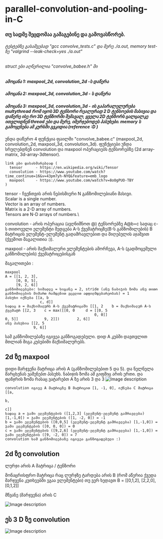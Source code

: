 # parallel-convolution-and-pooling-in-C
 ### თუ სადმე შეცდომაა გამაგებინე და გამოვასწორებ.
 ###### ტესტებზე გასაშვებად "gcc convolve_tests.c" და მერე ./a.out, memory test-ზე "valgrind --leak-check=yes ./a.out"
 ###### struct ები აღწერილია "convolve_babee.h" ში
 
 ##### ამოცანა 1: maxpool_2d, convolution_2d -ს დაწერა
 
 ##### ამოცანა 2: maxpool_3d, convolution_3d - ს დაწერა
 
 ##### ამოცანა 3: maxpool_3d, convolution_3d - ის გაპარალელურება multythread რომ იყოს 3D ტენსორი რეალურად 2 D ტენსოების მასივია და დაწერე ისე რო 3D ტენზორში შემავალ, ყველა 2D ტენზორს ცალცალკე ითვლიდნენ thread ები და მერე, იმერჯებოდეს პასუხები. memory ს გამოყენება   ამ კურსში გვკიდია (reference :D )
 
 უნდა დაწერო 4 ფუნქცია ფაილში "convolve_babee.c" (maxpool_2d, convolution_2d, maxpool_3d, convolution_3d).
 ფუნქციები უნდა სრულებდნენ convolution და maxpool ოპერაციებს ტენსორებზე  (2d array-matrix, 3d-array-3dtensor).
  
    link ები დასახმარებლად (
      tensor      - https://en.wikipedia.org/wiki/Tensor
      convolution - https://www.youtube.com/watch?time_continue=16&v=43pm7yh-NYQ&feature=emb_logo
      maxpool     - https://www.youtube.com/watch?v=8oOgPUO-TBY
    ) 
 
 tensor - ჩვენთვის არის ნებისმიერი N განზომილებიანი მასივი.\
                  Scalar is a single number.\
                  Vector is an array of numbers.\
                  Matrix is a 2-D array of numbers.\
                  Tensors are N-D arrays of numbers.\
 
 convolution - არის ოპერაცია (ავღნიშნოთ @) ტენსორებზე A@b=c სადაც c-ს თითოეული ელემენტი შედგება A-ს ქვემატრიცზე(B-ს განზომილების) B მატრიცის ელემენტ-ელემენტ გადამრავლებით და მიღებულის აჯამვით (ქვემოთ მაგალითია :)).
 
 maxpool - არის მაქსიმალური ელემენტების ამორჩევა, A-ს (გადმოცემული განზომილების) ქვემატრიცებისგან
 
 მაგალითები :
  
    maxpool
    A = [[1, 2, 3],
         [0, 0, 5],
         [9, 2, 6]]
    განზომილებები: სიმაღლე = სიგანე = 2, stride (ანუ ნაბიჯის ზომა ანუ თითო განზომილების მიმართ რამდენით ვცვლით ადფილმდებარეობას) = 1
    პასუხი იქნება [[a, b
                    c, d]] 
    სადაც a = მაქსიმალურს A-ს ქვემატრიცაში [[1, 2    b = მაქსიმალურ A-ს ქვემატრ [[2, 3    c = max([[0, 0     d = [[0, 5
                                             0, 0]]                               0, 5]]            9, 2]])        2, 6]]
    ანუ პასუხია [[2, 5
                 9, 6]]
  სამ განზომილებაზე იგივეა განზოგადებული. დიდ A კუბში დავთვლით მთლიან შიგა კუბებიში მაქსიმალურებს.
  ## 2d ზე maxpool 
   დიდი მარჯვენა მატრიცა არის A (განზომილებებით 5 და 5). და ნელნელა მარცხენას ვაშენებთ პასუხს. ნაბიჯის ზომა ამ გიფშიც არის ერთი. და ფანჯრის ზომა რასაც ვატარებთ A ზე არის 3 და 3
    ![Image description](https://miro.medium.com/max/936/1*Fw-ehcNBR9byHtho-Rxbtw.gif)
      
    convolution იგივე A მატრიცზე B მატრიცით [1, -1, 0], იქნება C მატრიცა [[a,
                                                                           b,
                                                                           c]]
    სადაც a = ჯამი ელემენტების ([1,2,3] (ელემენტ-ელემენტ გამრავლება) [1,-1,0]) = ჯამი ელემენტების ([1, -2, 0]) = -1
    b = ჯამი ელემენტების ([0,0,5] (ელემენტ-ელემენტ გამრავლება) [1,-1,0]) = ჯამი ელემენტების ([0, 0, 0]) = 0
    c = ჯამი ელემენტების ([9,2,6] (ელემენტ-ელემენტ გამრავლება) [1,-1,0]) = ჯამი ელემენტების ([9, -2, 0]) = 7
    convolution სამ განზომილებაზე იგივეა განზოგადებული :) 
  
  ## 2d ზე convolution 
  ლურჯი არის A მატრიცა / ტენზორი
  
  მონაცრისფრო მატრიცა რაც ლურჯზე ტარდება არის B (რომ აწერია ქვედა მარჯვენა კუთხეებში ეგაა ელემენტები)
        თუ ვერ ხედავთ B = [[0,1,2], [2,2,0], [0,1,2]]  
  
  მწვანე (მარჯვენა) არის C
    
  ![Image description](https://miro.medium.com/max/428/1*Zx-ZMLKab7VOCQTxdZ1OAw.gif)
    
  ## ეს 3 D ზე convolution
   ![Image description](https://miro.medium.com/max/1288/1*wUVVgZnzBwYKgQyTBK_5sg.png)
